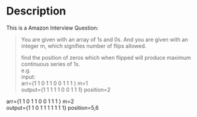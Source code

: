 # Description
This is a Amazon Interview Question:     

>You are given with an array of 1s and 0s. And you are given with an integer m, which signifies number of flips allowed. 
>
>find the position of zeros which when flipped will produce maximum continuous series of 1s.     
e.g.      
input:    
arr={1 1 0 1 1 0 0 1 1 1 } m=1    
output={1 1 1 1 1 0 0 1 1 1} position=2    
>   
arr={1 1 0 1 1 0 0 1 1 1 } m=2    
output={1 1 0 1 1 1 1 1 1 1} position=5,6
